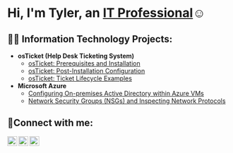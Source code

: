 <h1>Hi, I'm Tyler, an <a href="https://www.linkedin.com/in/tyler-leboeuf/">IT Professional</a>☺</h1>

<h2>👨‍💻 Information Technology Projects:</h2>

- <b>osTicket (Help Desk Ticketing System)</b>
  - [osTicket: Prerequisites and Installation](https://github.com/tylerwilliamleboeuf/osticket-prereqs)
  - [osTicket: Post-Installation Configuration](https://github.com/tylerwilliamleboeuf/post-install-config)
  - [osTicket: Ticket Lifecycle Examples](https://github.com/tylerwilliamleboeuf/ticket-lifecycle)
- <b>Microsoft Azure</b>
  - [Configuring On-premises Active Directory within Azure VMs](https://github.com/tylerwilliamleboeuf/configure-ad)
  - [Network Security Groups (NSGs) and Inspecting Network Protocols](https://github.com/tylerwilliamleboeuf/azure-network-protocols)

<h2>🤳Connect with me:</h2>

[<img align="left" alt="Josh | Twitter" width="22px" src="https://cdn.jsdelivr.net/npm/simple-icons@v3/icons/twitter.svg" />][twitter]
[<img align="left" alt="Josh | LinkedIn" width="22px" src="https://cdn.jsdelivr.net/npm/simple-icons@v3/icons/linkedin.svg" />][linkedin]
[<img align="left" alt="Josh | Instagram" width="22px" src="https://cdn.jsdelivr.net/npm/simple-icons@v3/icons/instagram.svg" />][instagram]

[twitter]: https://twitter.com/Josh
[instagram]: https://www.instagram.com/Josh
[linkedin]: https://linkedin.com/in/Josh
